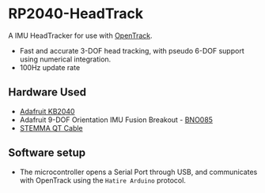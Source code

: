 # RP2040-HeadTrack

A IMU HeadTracker for use with [OpenTrack](https://github.com/opentrack/opentrack/).

- Fast and accurate 3-DOF head tracking, with pseudo 6-DOF support using numerical integration.
- 100Hz update rate


## Hardware Used

- [Adafruit KB2040](https://www.adafruit.com/product/5302)
- Adafruit 9-DOF Orientation IMU Fusion Breakout - [BNO085](https://www.adafruit.com/product/4754)
- [STEMMA QT Cable](https://www.adafruit.com/product/4210)

## Software setup

- The microcontroller opens a Serial Port through USB, and communicates with OpenTrack using the `Hatire Arduino` protocol.
